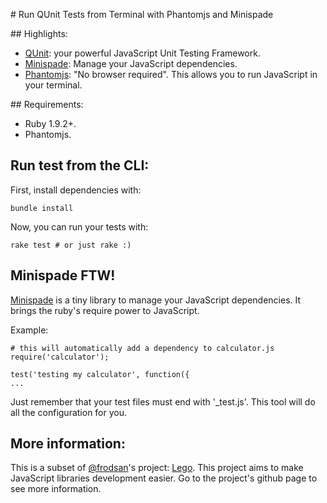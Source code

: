 # Run QUnit Tests from Terminal with Phantomjs and Minispade

## Highlights:

* [QUnit](http://qunitjs.com/): your powerful JavaScript Unit Testing Framework.
* [Minispade](https://github.com/wycats/minispade): Manage your JavaScript
  dependencies.
* [Phantomjs](http://phantomjs.org/): "No browser required". This allows you to run
  JavaScript in your terminal.

## Requirements:

* Ruby 1.9.2+.
* Phantomjs.

## Run test from the CLI:

First, install dependencies with:

```
bundle install
```

Now, you can run your tests with:

```
rake test # or just rake :)
```

## Minispade FTW!

[Minispade](https://github.com/wycats/minispade) is a tiny library to manage
your JavaScript dependencies. It brings the ruby's require power to JavaScript.

Example:

```
# this will automatically add a dependency to calculator.js
require('calculator');

test('testing my calculator', function({
...
```

Just remember that your test files must end with '_test.js'. This tool will
do all the configuration for you.

## More information:

This is a subset of [@frodsan](https://github.com/frodsan)'s project: [Lego](https://github.com/frodsan/lego).
This project aims to make JavaScript libraries development easier. Go to the
project's github page to see more information.
